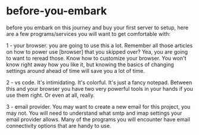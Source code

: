 # before-you-embark


before you embark on this journey and buy your first server to setup, here are a few programs/services you will want to get comfortable with:

1 - your browser. you are going to use this a lot. Remember all those articles on how to power use [browser] that you skipped over? Yea, you are going to want to reread those. Know how to customize your browser. You won't know right away how you like it, but knowing the basics of changing settings around ahead of time will save you a lot of time.

2 - vs code. It's intimidating. It's colorful. It's just a fancy notepad. Between this and your browser you have two very powerful tools in your hands if you use them right. Or even at all, really.

3 - email provider. You may want to create a new email for this project, you may not. You will need to understand what smtp and imap settings your email provider allows. Many of the programs you will encounter have email connectivity options that are handy to use.


